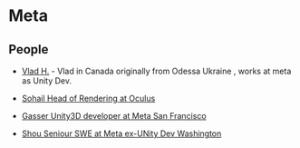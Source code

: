 # Meta

## People

- [Vlad H.](https://www.linkedin.com/in/nek0pi/) - Vlad in Canada originally from Odessa Ukraine , works at meta as Unity Dev.


- [Sohail Head of Rendering at Oculus](https://www.linkedin.com/in/sohail-shafii-%E2%96%AA%EF%B8%8F-bb25382a/)
- [Gasser Unity3D developer at Meta San Francisco](https://www.linkedin.com/in/gasser-aboubakr-014a84121/)
- [Shou Seniour SWE at Meta ex-UNity Dev Washington](https://www.linkedin.com/in/shuoweic/)


